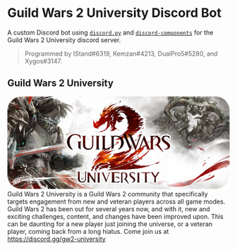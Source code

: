 # Guild Wars 2 University Discord Bot
A custom Discord bot using [`discord.py`](https://pypi.org/project/discord.py/) and [`discord-components`](https://pypi.org/project/discord-components/) for the Guild Wars 2 University discord server.

> Programmed by IStand#6319, Kemzan#4213, DualPro5#5280, and Xygos#3147.

## Guild Wars 2 University
![Image](assets/guild-wars-2.png)
Guild Wars 2 University is a Guild Wars 2 community that specifically targets engagement from new and veteran players across all game modes. Guild Wars 2 has been out for several years now, and with it, new and exciting challenges, content, and changes have been improved upon. This can be daunting for a new player just joining the universe, or a veteran player, coming back from a long hiatus. Come join us at https://discord.gg/gw2-university
